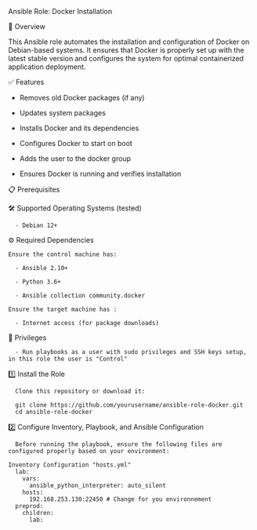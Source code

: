 Ansible Role: Docker Installation

📌 Overview

This Ansible role automates the installation and configuration of Docker on Debian-based systems. It ensures that Docker is properly set up with the latest stable version and configures the system for optimal containerized application deployment.

✅ Features

- Removes old Docker packages (if any)

- Updates system packages

- Installs Docker and its dependencies

- Configures Docker to start on boot

- Adds the user to the docker group

- Ensures Docker is running and verifies installation

📋 Prerequisites

  🛠 Supported Operating Systems (tested)

      - Debian 12+

  ⚙️ Required Dependencies

    Ensure the control machine has:

      - Ansible 2.10+

      - Python 3.6+

      - Ansible collection community.docker

    Ensure the target machine has :

      - Internet access (for package downloads)

🔑 Privileges

      - Run playbooks as a user with sudo privileges and SSH keys setup, in this role the user is "Control"

1️⃣ Install the Role

      Clone this repository or download it:

      git clone https://github.com/yourusername/ansible-role-docker.git
      cd ansible-role-docker

2️⃣ Configure Inventory, Playbook, and Ansible Configuration

      Before running the playbook, ensure the following files are configured properly based on your environment:

    Inventory Configuration "hosts.yml"
      lab:
        vars:
          ansible_python_interpreter: auto_silent
        hosts:
          192.168.253.130:22450 # Change for you environnement
      preprod:
        children:
          lab:
